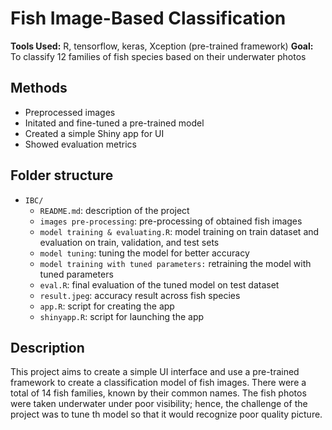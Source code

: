 # Fish Image-Based Classification

**Tools Used:** R, tensorflow, keras, Xception (pre-trained framework)
**Goal:** To classify 12 families of fish species based on their underwater photos

## Methods
- Preprocessed images
- Initated and fine-tuned a pre-trained model
- Created a simple Shiny app for UI
- Showed evaluation metrics

## Folder structure
- `IBC/`
  - `README.md`: description of the project
  - `images pre-processing`: pre-processing of obtained fish images
  - `model training & evaluating.R`: model training on train dataset and evaluation on train, validation, and test sets
  - `model tuning`: tuning the model for better accuracy
  - `model training with tuned parameters:` retraining the model with tuned parameters
  - `eval.R`: final evaluation of the tuned model on test dataset
  - `result.jpeg`: accuracy result across fish species
  - `app.R`: script for creating the app
  - `shinyapp.R`: script for launching the app

## Description
This project aims to create a simple UI interface and use a pre-trained framework to create a classification model of fish images. There were a total of 14 fish families, known by their common names. The fish photos were taken underwater under poor visibility; hence, the challenge of the project was to tune th model so that it would recognize poor quality picture.





